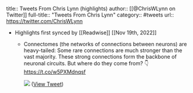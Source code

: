 title:: Tweets From Chris Lynn (highlights)
author:: [[@ChrisWLynn on Twitter]]
full-title:: "Tweets From Chris Lynn"
category:: #tweets
url:: https://twitter.com/ChrisWLynn

- Highlights first synced by [[Readwise]] [[Nov 19th, 2022]]
	- Connectomes (the networks of connections between neurons) are heavy-tailed: Some rare connections are much stronger than the vast majority. These strong connections form the backbone of neuronal circuits. But where do they come from? 👇 https://t.co/w5PXMdnqsf 
	  
	  ![](https://pbs.twimg.com/media/FUGhG1XXoAEBZHs.jpg) ([View Tweet](https://twitter.com/ChrisWLynn/status/1531698404757319680))